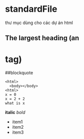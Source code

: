 # standardFile
thư mục dùng cho các dự án html

## The largest heading (an <h1> tag)
##blockquote


```
<html>
  <body></body>
<html>
x = 0
x = 2 + 2
what is x
```

**italic**
*bold*

* item1
* item2
* item3


